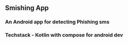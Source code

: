 ## Smishing App
### An Android app for detecting Phishing sms
### Techstack - Kotlin with compose for android dev
